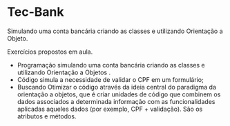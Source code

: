 # Tec-Bank
Simulando uma conta bancária criando as classes e utilizando Orientação a Objeto.

Exercícios propostos em aula.
  - Programação simulando uma conta bancária criando as classes e utilizando Orientação a Objetos .
  - Código simula a necessidade de validar o CPF em um formulário;
  - Buscando Otimizar o código através da ideia central do paradigma da orientação a objetos,
  que é criar unidades de código que combinem os dados associados a determinada informação com as
  funcionalidades aplicadas aqueles dados (por exemplo, CPF + validação). São os atributos e métodos.

